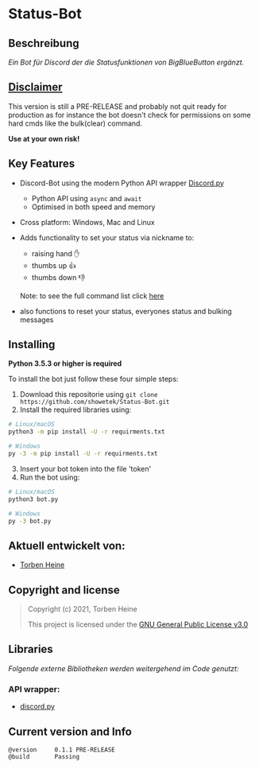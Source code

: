 # **Status-Bot**
## **Beschreibung**
*Ein Bot für Discord der die Statusfunktionen von BigBlueButton ergänzt.*

## <ins>Disclaimer</ins>
This version is still a PRE-RELEASE and probably not quit ready for production as for instance the bot doesn't check for permissions on some hard cmds like the bulk(clear) command.

**Use at your own risk!**

## **Key Features**
* Discord-Bot using the modern Python API wrapper [Discord.py](https://github.com/Rapptz/discord.py)
    * Python API using ``async`` and ``await``
    * Optimised in both speed and memory
* Cross platform: Windows, Mac and Linux
* Adds functionality to set your status via nickname to:
    * raising hand ✋
    * thumbs up 👍
    * thumbs down 👎

    Note: to see the full command list click [here](https://github.com/showetek/Status-Bot/blob/main/commands.md)
* also functions to reset your status, everyones status and bulking messages

## **Installing**
**Python 3.5.3 or higher is required**

To install the bot just follow these four simple steps:

1. Download this repositorie using ``git clone https://github.com/showetek/Status-Bot.git``
2. Install the required libraries using:
```sh
# Linux/macOS
python3 -m pip install -U -r requirments.txt

# Windows
py -3 -m pip install -U -r requirments.txt
```
3. Insert your bot token into the file 'token'
4. Run the bot using:
```sh
# Linux/macOS
python3 bot.py

# Windows
py -3 bot.py
```

## **Aktuell entwickelt von:**
* [Torben Heine](https://github.com/showetek)

## **Copyright and license**
>Copyright (c) 2021, Torben Heine
>
>This project is licensed under the [GNU General Public License v3.0](https://github.com/showetek/Status-Bot/blob/main/LICENSE)

## **Libraries**
*Folgende externe Bibliotheken werden weitergehend im Code genutzt:*

### API wrapper:
* [discord.py](https://github.com/Rapptz/discord.py)

## **Current version and Info**
    @version     0.1.1 PRE-RELEASE
    @build       Passing
